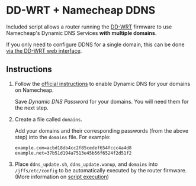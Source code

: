 # DD-WRT + Namecheap DDNS

Included script allows a router running the [DD-WRT](https://www.dd-wrt.com) firmware
to use Namecheap's Dynamic DNS Services __with multiple domains__.

If you only need to configure DDNS for a single domain, this can be done
[via the DD-WRT web interface](https://www.namecheap.com/support/knowledgebase/article.aspx/9356/11/how-to-configure-a-ddwrt-router).

## Instructions

1. Follow the [official instructions](https://www.namecheap.com/support/knowledgebase/article.aspx/595/11/how-to-enable-dynamic-dns-option-for-a-domain)
   to enable Dynamic DNS for your domains on Namecheap.
   
   Save _Dynamic DNS Password_ for your domains. You will need them for the next step.
   
1. Create a file called `domains`.

   Add your domains and their corresponding passwords (from the above step) into the `domains`
   file. For example:
   
   ```properties
   example.com=acbd18db4cc2f85cedef654fccc4a4d8
   example.net=37b51d194a7513e45b56f6524f2d51f2
   ``` 
   
1. Place `ddns_update.sh`, `ddns_update.wanup`, and `domains` into `/jffs/etc/config` to be
   automatically executed by the router firmware. (More information on
   [script execution](https://www.dd-wrt.com/wiki/index.php/Script_Execution)) 
